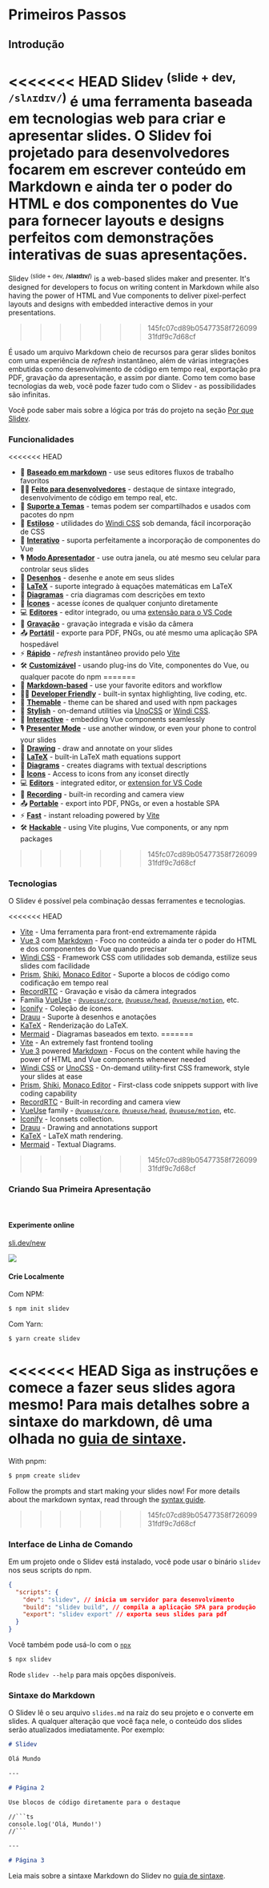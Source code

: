 # Primeiros Passos

## Introdução

<<<<<<< HEAD
Slidev <sup>(slide + dev, `/slʌɪdɪv/`)</sup> é uma ferramenta baseada em tecnologias web para criar e apresentar slides. O Slidev foi projetado para desenvolvedores focarem em escrever conteúdo em Markdown e ainda ter o poder do HTML e dos componentes do Vue para fornecer layouts e designs perfeitos com demonstrações interativas de suas apresentações.
=======
Slidev <sup>(slide + dev, **/slaɪdɪv/**)</sup> is a web-based slides maker and presenter. It's designed for developers to focus on writing content in Markdown while also having the power of HTML and Vue components to deliver pixel-perfect layouts and designs with embedded interactive demos in your presentations.
>>>>>>> 145fc07cd89b05477358f72609931fdf9c7d68cf

É usado um arquivo Markdown cheio de recursos para gerar slides bonitos com uma experiência de *refresh* instantâneo, além de várias integrações embutidas como desenvolvimento de código em tempo real, exportação pra PDF, gravação da apresentação, e assim por diante. Como tem como base tecnologias da web, você pode fazer tudo com o Slidev - as possibilidades são infinitas.

Você pode saber mais sobre a lógica por trás do projeto na seção [Por que Slidev](/guide/why).

### Funcionalidades

<<<<<<< HEAD
- 📝 [**Baseado em markdown**](/guide/syntax.html) - use seus editores fluxos de trabalho favoritos
- 🧑‍💻 [**Feito para desenvolvedores**](/guide/syntax.html#blocos-de-codigo) - destaque de sintaxe integrado, desenvolvimento de código em tempo real, etc.
- 🎨 [**Suporte a Temas**](/themes/gallery.html) - temas podem ser compartilhados e usados com pacotes do npm
- 🌈 [**Estiloso**](/guide/syntax.html#estilos-embutidos) - utilidades do [Windi CSS](https://windicss.org/) sob demanda, fácil incorporação de CSS
- 🤹 [**Interativo**](/custom/directory-structure.html#componentes) - suporta perfeitamente a incorporação de componentes do Vue
- 🎙 [**Modo Apresentador**](/guide/presenter-mode.html) - use outra janela, ou até mesmo seu celular para controlar seus slides
- 🎨 [**Desenhos**](/guide/drawing.html) - desenhe e anote em seus slides
- 🧮 [**LaTeX**](/guide/syntax.html#latex) - suporte integrado à equações matemáticas em LaTeX
- 📰 [**Diagramas**](/guide/syntax.html#diagramas) - cria diagramas com descrições em texto
- 🌟 [**Ícones**](/guide/syntax.html#icones) - acesse ícones de qualquer conjunto diretamente
- 💻 [**Editores**](/guide/editors.html) - editor integrado, ou uma [extensão para o VS Code](https://github.com/slidevjs/slidev-vscode)
- 🎥 [**Gravação**](/guide/recording.html) - gravação integrada e visão da câmera
- 📤 [**Portátil**](/guide/exporting.html) - exporte para PDF, PNGs, ou até mesmo uma aplicação SPA hospedável
- ⚡️ [**Rápido**](https://vitejs.dev) - *refresh* instantâneo provido pelo [Vite](https://vitejs.dev)
- 🛠 [**Customizável**](/custom/config-vite.html) - usando plug-ins do Vite, componentes do Vue, ou qualquer pacote do npm
=======
- 📝 [**Markdown-based**](/guide/syntax.html) - use your favorite editors and workflow
- 🧑‍💻 [**Developer Friendly**](/guide/syntax.html#code-blocks) - built-in syntax highlighting, live coding, etc.
- 🎨 [**Themable**](/themes/gallery.html) - theme can be shared and used with npm packages
- 🌈 [**Stylish**](/guide/syntax.html#embedded-styles) - on-demand utilities via [UnoCSS](https://github.com/unocss/unocss) or [Windi CSS](https://windicss.org/).
- 🤹 [**Interactive**](/custom/directory-structure.html#components) - embedding Vue components seamlessly
- 🎙 [**Presenter Mode**](/guide/presenter-mode.html) - use another window, or even your phone to control your slides
- 🎨 [**Drawing**](/guide/drawing.html) - draw and annotate on your slides
- 🧮 [**LaTeX**](/guide/syntax.html#latex) - built-in LaTeX math equations support
- 📰 [**Diagrams**](/guide/syntax.html#diagrams) - creates diagrams with textual descriptions 
- 🌟 [**Icons**](/guide/syntax.html#icons) - Access to icons from any iconset directly
- 💻 [**Editors**](/guide/editors.html) - integrated editor, or [extension for VS Code](https://github.com/slidevjs/slidev-vscode)
- 🎥 [**Recording**](/guide/recording.html) - built-in recording and camera view
- 📤 [**Portable**](/guide/exporting.html) - export into PDF, PNGs, or even a hostable SPA
- ⚡️ [**Fast**](https://vitejs.dev) - instant reloading powered by [Vite](https://vitejs.dev)
- 🛠 [**Hackable**](/custom/config-vite.html) - using Vite plugins, Vue components, or any npm packages
>>>>>>> 145fc07cd89b05477358f72609931fdf9c7d68cf

### Tecnologias

O Slidev é possível pela combinação dessas ferramentes e tecnologias.

<<<<<<< HEAD
- [Vite](https://vitejs.dev) - Uma ferramenta para front-end extremamente rápida
- [Vue 3](https://v3.vuejs.org/) com [Markdown](https://daringfireball.net/projects/markdown/syntax) - Foco no conteúdo a ainda ter o poder do HTML e dos componentes do Vue quando precisar
- [Windi CSS](https://github.com/windicss/windicss) - Framework CSS com utilidades sob demanda, estilize seus slides com facilidade
- [Prism](https://github.com/PrismJS/prism), [Shiki](https://github.com/shikijs/shiki), [Monaco Editor](https://github.com/Microsoft/monaco-editor) - Suporte a blocos de código como codificação em tempo real
- [RecordRTC](https://recordrtc.org) - Gravação e visão da câmera integrados
- Família [VueUse](https://vueuse.org) -  [`@vueuse/core`](https://github.com/vueuse/vueuse), [`@vueuse/head`](https://github.com/vueuse/head), [`@vueuse/motion`](https://github.com/vueuse/motion), etc.
- [Iconify](https://iconify.design/) - Coleção de ícones.
- [Drauu](https://github.com/antfu/drauu) - Suporte à desenhos e anotações
- [KaTeX](https://katex.org/) - Renderização do LaTeX.
- [Mermaid](https://mermaid-js.github.io/mermaid) - Diagramas baseados em texto.
=======
- [Vite](https://vitejs.dev) - An extremely fast frontend tooling
- [Vue 3](https://v3.vuejs.org/) powered [Markdown](https://daringfireball.net/projects/markdown/syntax) - Focus on the content while having the power of HTML and Vue components whenever needed
- [Windi CSS](https://github.com/windicss/windicss) or [UnoCSS](https://github.com/unocss/unocss) - On-demand utility-first CSS framework, style your slides at ease
- [Prism](https://github.com/PrismJS/prism), [Shiki](https://github.com/shikijs/shiki), [Monaco Editor](https://github.com/Microsoft/monaco-editor) - First-class code snippets support with live coding capability
- [RecordRTC](https://recordrtc.org) - Built-in recording and camera view
- [VueUse](https://vueuse.org) family -  [`@vueuse/core`](https://github.com/vueuse/vueuse), [`@vueuse/head`](https://github.com/vueuse/head), [`@vueuse/motion`](https://github.com/vueuse/motion), etc.
- [Iconify](https://iconify.design/) - Iconsets collection.
- [Drauu](https://github.com/antfu/drauu) - Drawing and annotations support
- [KaTeX](https://katex.org/) - LaTeX math rendering.
- [Mermaid](https://mermaid-js.github.io/mermaid) - Textual Diagrams.
>>>>>>> 145fc07cd89b05477358f72609931fdf9c7d68cf

### Criando Sua Primeira Apresentação

<br>

#### Experimente online

[sli.dev/new](https://sli.dev/new)

[![](https://developer.stackblitz.com/img/open_in_stackblitz.svg)](https://sli.dev/new)

#### Crie Localmente

Com NPM:

```bash
$ npm init slidev
```

Com Yarn:

```bash
$ yarn create slidev
```

<<<<<<< HEAD
Siga as instruções e comece a fazer seus slides agora mesmo! Para mais detalhes sobre a sintaxe do markdown, dê uma olhada no [guia de sintaxe](/guide/syntax).
=======
With pnpm:

```bash
$ pnpm create slidev
```

Follow the prompts and start making your slides now! For more details about the markdown syntax, read through the [syntax guide](/guide/syntax).
>>>>>>> 145fc07cd89b05477358f72609931fdf9c7d68cf

### Interface de Linha de Comando

Em um projeto onde o Slidev está instalado, você pode usar o binário `slidev` nos seus scripts do npm.

```json
{
  "scripts": {
    "dev": "slidev", // inicia um servidor para desenvolvimento
    "build": "slidev build", // compila a aplicação SPA para produção
    "export": "slidev export" // exporta seus slides para pdf
  }
}
```

Você também pode usá-lo com o [`npx`](https://www.npmjs.com/package/npx)

```bash
$ npx slidev
```

Rode `slidev --help` para mais opções disponíveis.

### Sintaxe do Markdown

O Slidev lê o seu arquivo `slides.md` na raiz do seu projeto e o converte em slides. A qualquer alteração que você faça nele, o conteúdo dos slides serão atualizados imediatamente. Por exemplo:

~~~md
# Slidev

Olá Mundo

---

# Página 2

Use blocos de código diretamente para o destaque

//```ts
console.log('Olá, Mundo!')
//```

---

# Página 3
~~~

Leia mais sobre a sintaxe Markdown do Slidev no [guia de sintaxe](/guide/syntax).
